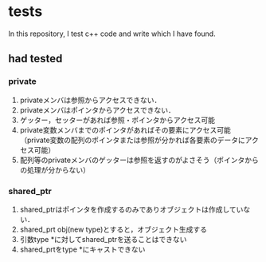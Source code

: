 # tests
In this repository, I test c++ code and write which I have found.

## had tested

### private
1. privateメンバは参照からアクセスできない．
2. privateメンバはポインタからアクセスできない．
3. ゲッター，セッターがあれば参照・ポインタからアクセス可能
4. private変数メンバまでのポインタがあればその要素にアクセス可能（private変数の配列のポインタまたは参照が分かれば各要素のデータにアクセス可能）
5. 配列等のprivateメンバのゲッターは参照を返すのがよさそう（ポインタからの処理が分からない）

### shared_ptr
1. shared_ptr<type>はポインタを作成するのみでありオブジェクトは作成していない．
2. shared_prt<type> obj(new type)とすると，オブジェクト生成する
3. 引数type *に対してshared_ptr<type>を送ることはできない
4. shared_prt<type>をtype *にキャストできない